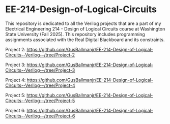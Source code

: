 # EE-214-Design-of-Logical-Circuits
This repository is dedicated to all the Verilog projects that are a part of my Electrical Engineering 214 - Design of Logical Circuits course at Washington State University (Fall 2025). 
This repository includes programming assignments associated with the Real Digital Blackboard and its constraints.

Project 2:
https://github.com/GusBallmanjr/EE-214-Design-of-Logical-Circuits--Verilog--/tree/Project-2

Project 3: 
https://github.com/GusBallmanjr/EE-214-Design-of-Logical-Circuits--Verilog--/tree/Project-3

Project 4:
https://github.com/GusBallmanjr/EE-214-Design-of-Logical-Circuits--Verilog--/tree/Project-4

Project 5:
https://github.com/GusBallmanjr/EE-214-Design-of-Logical-Circuits--Verilog--/tree/Project-5

Project 6:
https://github.com/GusBallmanjr/EE-214-Design-of-Logical-Circuits--Verilog--/tree/Project-6
